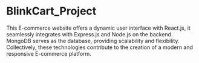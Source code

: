 # BlinkCart_Project
This E-commerce website offers a dynamic user interface with React.js, it seamlessly integrates with Express.js  and Node.js on the backend. MongoDB serves as the database, providing scalability and flexibility. Collectively,  these technologies contribute to the creation of a modern and responsive E-commerce platform. 
